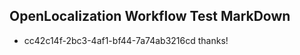 ## OpenLocalization Workflow Test MarkDown
* cc42c14f-2bc3-4af1-bf44-7a74ab3216cd thanks!

<!--HONumber=Jul16_HO3-->


